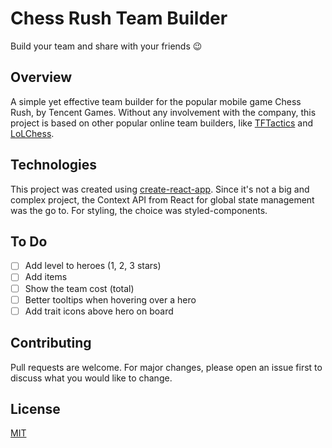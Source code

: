 # Chess Rush Team Builder

Build your team and share with your friends 😉

## Overview

A simple yet effective team builder for the popular mobile game Chess Rush, by Tencent Games. Without any involvement with the company, this project is based on other popular online team builders, like [TFTactics](https://tftactics.gg/team-builder) and [LoLChess](https://lolchess.gg/builder).

## Technologies

This project was created using [create-react-app](https://github.com/facebook/create-react-app). Since it's not a big and complex project, the Context API from React for global state management was the go to.
For styling, the choice was styled-components.

## To Do

- [ ] Add level to heroes (1, 2, 3 stars)
- [ ] Add items
- [ ] Show the team cost (total)
- [ ] Better tooltips when hovering over a hero
- [ ] Add trait icons above hero on board

## Contributing

Pull requests are welcome. For major changes, please open an issue first to discuss what you would like to change.

## License

[MIT](https://choosealicense.com/licenses/mit/)
